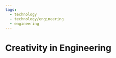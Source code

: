 ```yaml
---
tags:
  - technology
  - technology/engineering
  - engineering
---
```


# Creativity in Engineering

